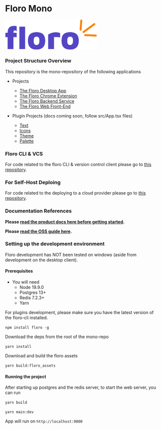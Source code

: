 # Floro Mono

<img width="300" src="./packages//common-assets/assets//images/floro_blink_text.png">

### Project Structure Overview

This repository is the mono-repository of the following applications

- Projects
    - <a href="./packages/floro-desktop/README.md">The Floro Desktop App</a>
    - <a href="./packages/floro-chrome-extension/README.md">The Floro Chrome Extension</a>
    - <a href="./packages/backend//README.md">The Floro Backend Service</a>
    - <a href="./packages/common-web/README.md">The Floro Web Front-End</a>

- Plugin Projects (docs coming soon, follow src/App.tsx files)
    - <a href="./packages/plugins/text/">Text</a>
    - <a href="./packages/plugins/icons/">Icons</a>
    - <a href="./packages/plugins/theme/">Theme</a>
    - <a href="./packages/plugins/palette/">Palette</a>

### Floro CLI & VCS

For code related to the floro CLI & version control client please go to <a href="https://github.com/florophore/floro">this repository</a>.

### For Self-Host Deploing

For code related to the deploying to a cloud provider please go to <a href="https://github.com/florophore/floro-terraform">this repository</a>.

### Documentation References
<b>Please <a href="https://floro.io/docs">read the product docs here before getting started</a>.</b>

<b>Please <a href="https://floro.io/oss">read the OSS guide here</a>.</b>


### Setting up the development environment

Floro development has NOT been tested on windows (aside from development on the desktop client).

####  Prerequisites

- You will need
  - Node 19.9.0
  - Postgres 13+
  - Redis 7.2.3+
  - Yarn

For plugins development, please make sure you have the latest version of the floro-cli installed.

`npm install floro -g`

Download the deps from the root of the mono-repo

`yarn install`

Download and build the floro assets

`yarn build:floro_assets`

####  Running the project

After starting up postgres and the redis server, to start the web server, you can run

`yarn build`

`yarn main:dev`

App will run on `http://localhost:9000`